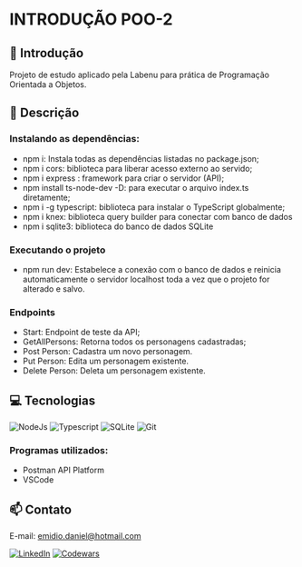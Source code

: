 # INTRODUÇÃO POO-2

## 📖 Introdução

Projeto de estudo aplicado pela Labenu para prática de Programação Orientada a Objetos.

## 📄 Descrição

### Instalando as dependências:
- npm i: Instala todas as dependências listadas no package.json;
- npm i cors: biblioteca para liberar acesso externo ao servido;
- npm i express : framework para criar o servidor (API);
- npm install ts-node-dev -D: para executar o arquivo index.ts diretamente;
- npm i -g typescript: biblioteca para instalar o TypeScript globalmente;
- npm i knex: biblioteca query builder para conectar com banco de dados
- npm i sqlite3: biblioteca do banco de dados SQLite

### Executando o projeto
- npm run dev: Estabelece a conexão com o banco de dados e reinicia automaticamente o servidor localhost toda a vez que o projeto for alterado e salvo.

### Endpoints
- Start: Endpoint de teste da API;
- GetAllPersons: Retorna todos os personagens cadastradas;
- Post Person: Cadastra um novo personagem.
- Put Person: Edita um personagem existente.
- Delete Person: Deleta um personagem existente.

## 💻 Tecnologias 

![NodeJs](https://img.shields.io/badge/Node.js-43853D?style=for-the-badge&logo=node.js&logoColor=white)
![Typescript](https://img.shields.io/badge/TypeScript-007ACC?style=for-the-badge&logo=typescript&logoColor=white)
![SQLite](https://img.shields.io/badge/SQLite-07405E?style=for-the-badge&logo=sqlite&logoColor=white)
![Git](https://img.shields.io/badge/GIT-E44C30?style=for-the-badge&logo=git&logoColor=white)

### Programas utilizados:
- Postman API Platform
- VSCode

## 📫 Contato

E-mail: emidio.daniel@hotmail.com

[![LinkedIn](https://img.shields.io/badge/LinkedIn-0077B5?style=for-the-badge&logo=linkedin&logoColor=white)](https://www.linkedin.com/in/danielemidio1988/)
[![Codewars](https://img.shields.io/badge/Codewars-B1361E?style=for-the-badge&logo=Codewars&logoColor=white)](https://www.codewars.com/users/DanielEmidio1988)